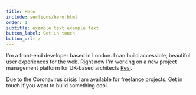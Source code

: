 ```yaml
---
title: Hero
include: sections/hero.html
order: 1
subtitle: example text example text
button_label: Get in touch
button_url: /
---
```


I'm a front-end developer based in London. I can build accessible, beautiful user experiences for the web. Right now I'm working on a new project management platform for UK-based architects [Resi](https://resi.co.uk/). 

Due to the Coronavirus crisis I am available for freelance projects. Get in touch if you want to build something cool.

